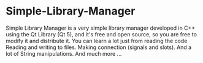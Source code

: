 Simple-Library-Manager
======================

Simple Library Manager is a very simple library manager developed in C++ using the Qt Library (Qt 5), and it's free and open source, so you are free to modify it and distribute it.  You can learn a lot just from reading the code Reading and writing to files. Making connection (signals and slots). And a lot of String manipulations. And much more ...
